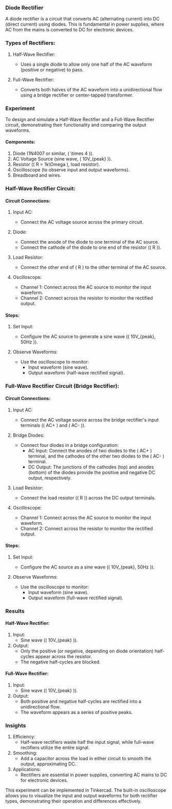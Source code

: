 ### Diode Rectifier

A diode rectifier is a circuit that converts AC (alternating current) into DC (direct current) using diodes. This is fundamental in power supplies, where AC from the mains is converted to DC for electronic devices.

### Types of Rectifiers:

1. Half-Wave Rectifier:
   - Uses a single diode to allow only one half of the AC waveform (positive or negative) to pass.

2. Full-Wave Rectifier:
   - Converts both halves of the AC waveform into a unidirectional flow using a bridge rectifier or center-tapped transformer.

### Experiment

To design and simulate a Half-Wave Rectifier and a Full-Wave Rectifier circuit, demonstrating their functionality and comparing the output waveforms.

#### Components:

1. Diode (1N4007 or similar, \( \times 4 \)).
2. AC Voltage Source (sine wave, \( 10V_{peak} \)).
3. Resistor (\( R = 1k\Omega \), load resistor).
4. Oscilloscope (to observe input and output waveforms).
5. Breadboard and wires.

### Half-Wave Rectifier Circuit:

#### Circuit Connections:

1. Input AC:
   - Connect the AC voltage source across the primary circuit.

2. Diode:
   - Connect the anode of the diode to one terminal of the AC source.
   - Connect the cathode of the diode to one end of the resistor (\( R \)).

3. Load Resistor:
   - Connect the other end of \( R \) to the other terminal of the AC source.

4. Oscilloscope:
   - Channel 1: Connect across the AC source to monitor the input waveform.
   - Channel 2: Connect across the resistor to monitor the rectified output.

#### Steps:

1. Set Input:
   - Configure the AC source to generate a sine wave (\( 10V_{peak}, 50Hz \)).

2. Observe Waveforms:
   - Use the oscilloscope to monitor:
     - Input waveform (sine wave).
     - Output waveform (half-wave rectified signal).

### Full-Wave Rectifier Circuit (Bridge Rectifier):

#### Circuit Connections:

1. Input AC:
   - Connect the AC voltage source across the bridge rectifier's input terminals (\( AC+ \) and \( AC- \)).

2. Bridge Diodes:
   - Connect four diodes in a bridge configuration:
     - AC Input: Connect the anodes of two diodes to the \( AC+ \) terminal, and the cathodes of the other two diodes to the \( AC- \) terminal.
     - DC Output: The junctions of the cathodes (top) and anodes (bottom) of the diodes provide the positive and negative DC output, respectively.

3. Load Resistor:
   - Connect the load resistor (\( R \)) across the DC output terminals.

4. Oscilloscope:
   - Channel 1: Connect across the AC source to monitor the input waveform.
   - Channel 2: Connect across the resistor to monitor the rectified output.

#### Steps:

1. Set Input:
   - Configure the AC source as a sine wave (\( 10V_{peak}, 50Hz \)).

2. Observe Waveforms:
   - Use the oscilloscope to monitor:
     - Input waveform (sine wave).
     - Output waveform (full-wave rectified signal).

### Results

#### Half-Wave Rectifier:

1. Input:
   - Sine wave (\( 10V_{peak} \)).
2. Output:
   - Only the positive (or negative, depending on diode orientation) half-cycles appear across the resistor.
   - The negative half-cycles are blocked.

#### Full-Wave Rectifier:

1. Input:
   - Sine wave (\( 10V_{peak} \)).
2. Output:
   - Both positive and negative half-cycles are rectified into a unidirectional flow.
   - The waveform appears as a series of positive peaks.

### Insights

1. Efficiency:
   - Half-wave rectifiers waste half the input signal, while full-wave rectifiers utilize the entire signal.
2. Smoothing:
   - Add a capacitor across the load in either circuit to smooth the output, approximating DC.
3. Applications:
   - Rectifiers are essential in power supplies, converting AC mains to DC for electronic devices.

This experiment can be implemented in Tinkercad. The built-in oscilloscope allows you to visualize the input and output waveforms for both rectifier types, demonstrating their operation and differences effectively.
